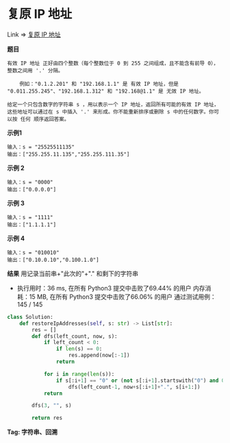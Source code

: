 # 复原 IP 地址

Link => [复原 IP 地址](https://leetcode-cn.com/problems/restore-ip-addresses/)

**题目**

    有效 IP 地址 正好由四个整数（每个整数位于 0 到 255 之间组成，且不能含有前导 0），整数之间用 '.' 分隔。

        例如："0.1.2.201" 和 "192.168.1.1" 是 有效 IP 地址，但是 "0.011.255.245"、"192.168.1.312" 和 "192.168@1.1" 是 无效 IP 地址。

    给定一个只包含数字的字符串 s ，用以表示一个 IP 地址，返回所有可能的有效 IP 地址，这些地址可以通过在 s 中插入 '.' 来形成。你不能重新排序或删除 s 中的任何数字。你可以按 任何 顺序返回答案。

**示例1**

    输入：s = "25525511135"
    输出：["255.255.11.135","255.255.111.35"]

**示例 2**

    输入：s = "0000"
    输出：["0.0.0.0"]

**示例 3**

    输入：s = "1111"
    输出：["1.1.1.1"]

**示例 4**

    输入：s = "010010"
    输出：["0.10.0.10","0.100.1.0"]

**结果**
用记录当前串+"此次的"+"." 和剩下的字符串
- 执行用时：36 ms, 在所有 Python3 提交中击败了69.44% 的用户
内存消耗：15 MB, 在所有 Python3 提交中击败了66.06% 的用户
通过测试用例：145 / 145
```python
class Solution:
    def restoreIpAddresses(self, s: str) -> List[str]:
        res = []
        def dfs(left_count, now, s):
            if left_count < 0:
                if len(s) == 0:
                    res.append(now[:-1])
                return

            for i in range(len(s)):
                if s[:i+1] == "0" or (not s[:i+1].startswith("0") and 0<=int(s[:i+1])<=255):
                    dfs(left_count-1, now+s[:i+1]+".", s[i+1:])
            return

        dfs(3, "", s)

        return res
```
**Tag: 字符串、回溯**
